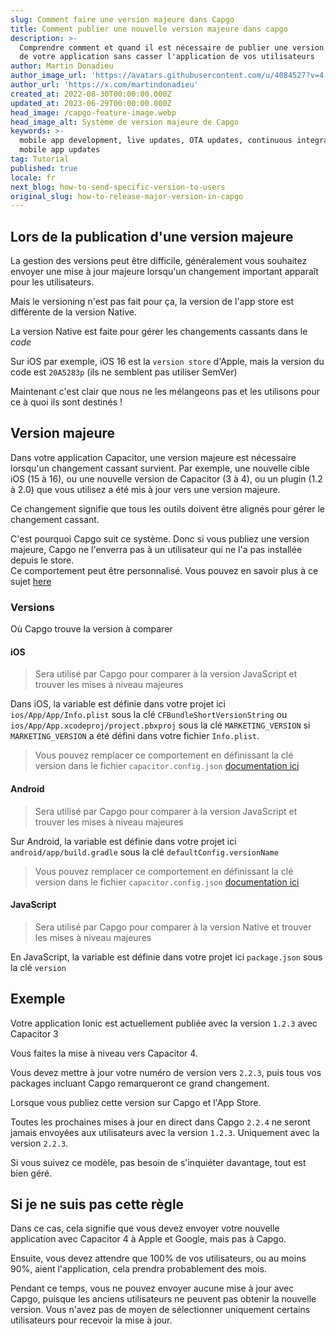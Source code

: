 ```yaml
---
slug: Comment faire une version majeure dans Capgo
title: Comment publier une nouvelle version majeure dans capgo
description: >-
  Comprendre comment et quand il est nécessaire de publier une version majeure
  de votre application sans casser l'application de vos utilisateurs
author: Martin Donadieu
author_image_url: 'https://avatars.githubusercontent.com/u/4084527?v=4'
author_url: 'https://x.com/martindonadieu'
created_at: 2022-08-30T00:00:00.000Z
updated_at: 2023-06-29T00:00:00.000Z
head_image: /capgo-feature-image.webp
head_image_alt: Système de version majeure de Capgo
keywords: >-
  mobile app development, live updates, OTA updates, continuous integration,
  mobile app updates
tag: Tutorial
published: true
locale: fr
next_blog: how-to-send-specific-version-to-users
original_slug: how-to-release-major-version-in-capgo
---
```

## Lors de la publication d'une version majeure

La gestion des versions peut être difficile, généralement vous souhaitez envoyer une mise à jour majeure lorsqu'un changement important apparaît pour les utilisateurs.

Mais le versioning n'est pas fait pour ça, la version de l'app store est différente de la version Native.

La version Native est faite pour gérer les changements cassants dans le *code*

Sur iOS par exemple, iOS 16 est la `version store` d'Apple, mais la version du code est `20A5283p` (ils ne semblent pas utiliser SemVer)

Maintenant c'est clair que nous ne les mélangeons pas et les utilisons pour ce à quoi ils sont destinés !

## Version majeure

Dans votre application Capacitor, une version majeure est nécessaire lorsqu'un changement cassant survient.
Par exemple, une nouvelle cible iOS (15 à 16), ou une nouvelle version de Capacitor (3 à 4), ou un plugin (1.2 à 2.0) que vous utilisez a été mis à jour vers une version majeure.

Ce changement signifie que tous les outils doivent être alignés pour gérer le changement cassant.

C'est pourquoi Capgo suit ce système.
Donc si vous publiez une version majeure, Capgo ne l'enverra pas à un utilisateur qui ne l'a pas installée depuis le store.\
Ce comportement peut être personnalisé. Vous pouvez en savoir plus à ce sujet [here](/docs/cli/commands/#disable-updates-strategy)

### Versions

Où Capgo trouve la version à comparer

#### iOS
  > Sera utilisé par Capgo pour comparer à la version JavaScript et trouver les mises à niveau majeures

Dans iOS, la variable est définie dans votre projet ici `ios/App/App/Info.plist` sous la clé `CFBundleShortVersionString` ou `ios/App/App.xcodeproj/project.pbxproj` sous la clé `MARKETING_VERSION` si `MARKETING_VERSION` a été défini dans votre fichier `Info.plist`.
  > Vous pouvez remplacer ce comportement en définissant la clé version dans le fichier `capacitor.config.json` [documentation ici](/docs/plugin/auto-update#advanced-settings/)

#### Android
  > Sera utilisé par Capgo pour comparer à la version JavaScript et trouver les mises à niveau majeures

Sur Android, la variable est définie dans votre projet ici `android/app/build.gradle` sous la clé `defaultConfig.versionName`
  > Vous pouvez remplacer ce comportement en définissant la clé version dans le fichier `capacitor.config.json` [documentation ici](/docs/plugin/auto-update#advanced-settings/)

#### JavaScript
  > Sera utilisé par Capgo pour comparer à la version Native et trouver les mises à niveau majeures

En JavaScript, la variable est définie dans votre projet ici `package.json` sous la clé `version`

## Exemple

Votre application Ionic est actuellement publiée avec la version `1.2.3` avec Capacitor 3

Vous faites la mise à niveau vers Capacitor 4.

Vous devez mettre à jour votre numéro de version vers `2.2.3`, puis tous vos packages incluant Capgo remarqueront ce grand changement.

Lorsque vous publiez cette version sur Capgo et l'App Store.

Toutes les prochaines mises à jour en direct dans Capgo `2.2.4` ne seront jamais envoyées aux utilisateurs avec la version `1.2.3`. Uniquement avec la version `2.2.3`.

Si vous suivez ce modèle, pas besoin de s'inquiéter davantage, tout est bien géré.

## Si je ne suis pas cette règle

Dans ce cas, cela signifie que vous devez envoyer votre nouvelle application avec Capacitor 4 à Apple et Google, mais pas à Capgo.

Ensuite, vous devez attendre que 100% de vos utilisateurs, ou au moins 90%, aient l'application, cela prendra probablement des mois.

Pendant ce temps, vous ne pouvez envoyer aucune mise à jour avec Capgo, puisque les anciens utilisateurs ne peuvent pas obtenir la nouvelle version.
Vous n'avez pas de moyen de sélectionner uniquement certains utilisateurs pour recevoir la mise à jour.
